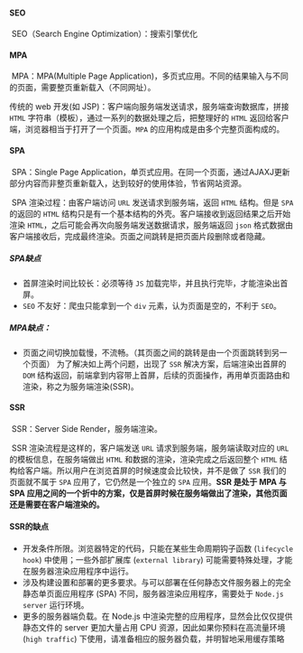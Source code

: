 #### SEO

​    SEO（Search Engine Optimization）：搜索引擎优化

#### MPA

​    MPA：MPA(Multiple Page Application)，多页式应用。不同的结果输入与不同的页面，需要整页重新载入（不同网址）。

传统的 web 开发(如 JSP)：客户端向服务端发送请求，服务端查询数据库，拼接 `HTML` 字符串（模板），通过一系列的数据处理之后，把整理好的 `HTML` 返回给客户端，浏览器相当于打开了一个页面。`MPA` 的应用构成是由多个完整页面构成的。

#### SPA

​    SPA：Single Page Application，单页式应用。在同一个页面，通过AJAXJ更新部分内容而非整页重新载入，达到较好的使用体验，节省网站资源。

​    SPA 渲染过程：由客户端访问 `URL` 发送请求到服务端，返回 `HTML` 结构。但是 `SPA` 的返回的 `HTML` 结构只是有一个基本结构的外壳。客户端接收到返回结果之后开始渲染 `HTML`，之后可能会再次向服务端发送数据请求，服务端返回 `json` 格式数据由客户端接收后，完成最终渲染。页面之间跳转是把页面片段删除或者隐藏。

##### SPA缺点

- 首屏渲染时间比较长：必须等待 `JS` 加载完毕，并且执行完毕，才能渲染出首屏。
- `SEO` 不友好：爬虫只能拿到一个 `div` 元素，认为页面是空的，不利于 `SEO`。

##### MPA缺点：

- 页面之间切换加载慢，不流畅。（其页面之间的跳转是由一个页面跳转到另一个页面）   为了解决如上两个问题，出现了 `SSR` 解决方案，后端渲染出首屏的 `DOM` 结构返回，前端拿到内容带上首屏，后续的页面操作，再用单页面路由和渲染，称之为服务端渲染(SSR)。

#### SSR

​    SSR：Server Side Render，服务端渲染。

​    SSR 渲染流程是这样的，客户端发送 `URL` 请求到服务端，服务端读取对应的 `URL` 的模板信息，在服务端做出 `HTML` 和数据的渲染，渲染完成之后返回整个 `HTML` 结构给客户端。所以用户在浏览首屏的时候速度会比较快，并不是做了 `SSR` 我们的页面就不属于 `SPA` 应用了，它仍然是一个独立的 `SPA` 应用。**SSR 是处于 MPA 与 SPA 应用之间的一个折中的方案，仅是首屏时候在服务端做出了渲染，其他页面还是需要在客户端渲染的。**

#### SSR的缺点

- 开发条件所限。浏览器特定的代码，只能在某些生命周期钩子函数 (`lifecycle hook`) 中使用；一些外部扩展库 (`external library`) 可能需要特殊处理，才能在服务器渲染应用程序中运行。
- 涉及构建设置和部署的更多要求。与可以部署在任何静态文件服务器上的完全静态单页面应用程序 (SPA) 不同，服务器渲染应用程序，需要处于 `Node.js` `server` 运行环境。
- 更多的服务器端负载。在 Node.js 中渲染完整的应用程序，显然会比仅仅提供静态文件的 server 更加大量占用 CPU 资源，因此如果你预料在高流量环境 (`high traffic`) 下使用，请准备相应的服务器负载，并明智地采用缓存策略
